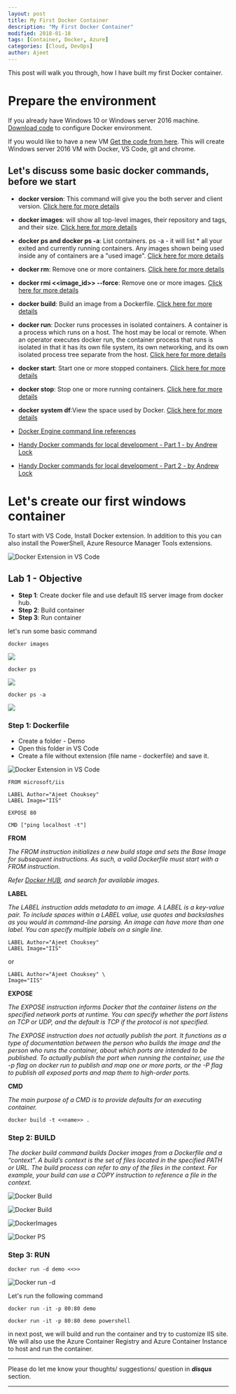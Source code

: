 ```yaml
---
layout: post
title: My First Docker Container
description: "My First Docker Container"
modified: 2018-01-18
tags: [Container, Docker, Azure]
categories: [Cloud, DevOps]
author: Ajeet
---
```

This post will walk you through, how I have built my first Docker container.

# Prepare the environment 

If you already have Windows 10 or Windows server 2016 machine. [Download code](https://github.com/AjeetChouksey/IaCLab/blob/master/Containers/DockerforWindows/dockerforwindows.ps1) to configure Docker environment.

If you would like to have a new VM 
[Get the code from here](https://github.com/AjeetChouksey/IaCLab/tree/master/201-VM-Docker-VSCode). This will create Windows server 2016 VM with Docker, VS Code, git and chrome.

<!--more-->
## Let's discuss some basic docker commands, before we start

*   **docker version**:
This command will give you the both server and client version. [Click here for more details](
https://docs.docker.com/engine/reference/commandline/version/)

*   **docker images**: will show all top-level images, their repository and tags, and their size. [Click here for more details](https://docs.docker.com/engine/reference/commandline/images/)

*   **docker ps and docker ps  -a**: List containers. ps -a - it will list * all your exited and currently running containers. Any images shown being used inside any of containers are a "used image". [Click here for more details](https://docs.docker.com/engine/reference/commandline/ps/#description)

*   **docker rm**: Remove one or more containers. [Click here for more details](https://docs.docker.com/engine/reference/commandline/rm/)

*   **docker rmi <<image_id>> --force**: Remove one or more images. [Click here for more details](https://docs.docker.com/engine/reference/commandline/rmi/)

*   **docker build**: Build an image from a Dockerfile.  [Click here for more details](https://docs.docker.com/engine/reference/commandline/build/)

*   **docker run**: Docker runs processes in isolated containers. A container is a process which runs on a host. The host may be local or remote. When an operator executes docker run, the container process that runs is isolated in that it has its own file system, its own networking, and its own isolated process tree separate from the host.
  [Click here for more details](
https://docs.docker.com/engine/reference/run/)

*   **docker start**: Start one or more stopped containers.  [Click here for more details](
https://docs.docker.com/engine/reference/commandline/start/)

*   **docker stop**: Stop one or more running containers. [Click here for more details](
https://docs.docker.com/engine/reference/commandline/stop/)

*   **docker system df**:View the space used by Docker.  [Click here for more details](
https://docs.docker.com/engine/reference/commandline/system_df/)

*  [Docker Engine command line references](https://docs.docker.com/engine/reference/commandline/docker/#child-commands)

*  [Handy Docker commands for local development - Part 1 - by Andrew Lock](https://andrewlock.net/handy-docker-commands-for-local-development-part-1/)

* [Handy Docker commands for local development - Part 2 - by Andrew Lock ](https://andrewlock.net/handy-docker-commands-for-local-development-part-2/)

# Let's create our first windows container 

To start with VS Code, Install Docker extension. In addition to this you can also install the PowerShell, Azure Resource Manager Tools extensions.

![Docker Extension in VS Code](/images/posts/container/vscodedocext.JPG)

## Lab 1 - Objective

*  **Step 1**: Create docker file and use default IIS server image from docker hub.
* **Step 2**: Build container
* **Step 3**: Run container 

let's run some basic command 

``` docker
docker images
```

![](/images/posts/container/docker-images.JPG)

``` docker
docker ps
```

![](/images/posts/container/docker-ps.JPG)

``` docker
docker ps -a
```

![](/images/posts/container/docker-ps-a.JPG)

### Step 1: Dockerfile

*   Create a folder - Demo
*   Open this folder in VS Code
* Create a file without extension (file name - dockerfile) and save it.

![Docker Extension in VS Code](/images/posts/container/dockerfilecreate.JPG)

``` docker
FROM microsoft/iis

LABEL Author="Ajeet Chouksey"
LABEL Image="IIS"

EXPOSE 80

CMD ["ping localhost -t"]
```
**FROM**

*The FROM instruction initializes a new build stage and sets the Base Image for subsequent instructions. As such, a valid Dockerfile must start with a FROM instruction*. 

*Refer [Docker HUB](https://hub.docker.com), and search for available images*.

**LABEL**

*The LABEL instruction adds metadata to an image. A LABEL is a key-value pair. To include spaces within a LABEL value, use quotes and backslashes as you would in command-line parsing.*
*An image can have more than one label. You can specify multiple labels on a single line.*

``` docker
LABEL Author="Ajeet Chouksey"
LABEL Image="IIS"
```
or
``` docker
LABEL Author="Ajeet Chouksey" \
Image="IIS"
```

**EXPOSE**

*The EXPOSE instruction informs Docker that the container listens on the specified network ports at runtime. You can specify whether the port listens on TCP or UDP, and the default is TCP if the protocol is not specified.*

*The EXPOSE instruction does not actually publish the port. It functions as a type of documentation between the person who builds the image and the person who runs the container, about which ports are intended to be published. To actually publish the port when running the container, use the -p flag on docker run to publish and map one or more ports, or the -P flag to publish all exposed ports and map them to high-order ports.*

**CMD**

*The main purpose of a CMD is to provide defaults for an executing container.*


``` docker
docker build -t <<name>> .
```
### Step 2: BUILD

*The docker build command builds Docker images from a Dockerfile and a “context”. A build’s context is the set of files located in the specified PATH or URL. The build process can refer to any of the files in the context. For example, your build can use a COPY instruction to reference a file in the context.*


![Docker Build](/images/posts/container/docker-build1.JPG)


![Docker Build](/images/posts/container/docker-build2.JPG)




![DockerImages](/images/posts/container/docker-images-2.JPG)




![Docker PS](/images/posts/container/docker-ps.JPG)



### Step 3: RUN

```docker
docker run -d demo <<>>
```

![Docker run -d](/images/posts/container/docker-run-d.JPG)


Let's run the following command
```docker
docker run -it -p 80:80 demo
```


```docker
docker run -it -p 80:80 demo powershell
```

in next post, we will build and run the container and try to customize IIS site. We will also use the Azure Container Registry and Azure Container Instance to host and run the container.

---
Please do let me know your thoughts/ suggestions/ question in ***disqus*** section.

---